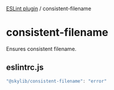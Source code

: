 [ESLint plugin](index.md) / consistent-filename

# consistent-filename

Ensures consistent filename.

## eslintrc.js

```ts
"@skylib/consistent-filename": "error"
```

